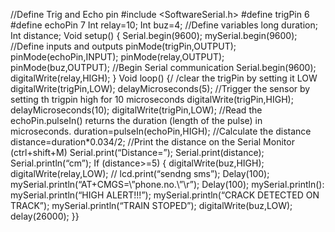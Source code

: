 //Define Trig and Echo pin
#include <SoftwareSerial.h>
#define trigPin 6
#define echoPin 7
Int relay=10;
Int buz=4;
//Define variables
long duration;
Int distance;
Void setup()
{
Serial.begin(9600);
mySerial.begin(9600);
//Define inputs and outputs
pinMode(trigPin,OUTPUT);
pinMode(echoPin,INPUT);
pinMode(relay,OUTPUT);
pinMode(buz,OUTPUT);
//Begin Serial communication
Serial.begin(9600);
digitalWrite(relay,HIGH);
}
Void loop()
{/
/clear the trigPin by setting it LOW
digitalWrite(trigPin,LOW);
delayMicroseconds(5);
//Trigger the sensor by setting th trigpin high for 10 microseconds
digitalWrite(trigPin,HIGH);
delayMicroseconds(10);
digitalWrite(trigPin,LOW);
//Read the echoPin.pulseIn() returns the duration (length of the pulse) in microseconds.
duration=pulseIn(echoPin,HIGH);
//Calculate the distance
distance=duration*0.034/2;
//Print the distance on the Serial Monitor (ctrl+shift+M)
Serial.print(“Distance=”);
Serial.print(distance);
Serial.println(“cm”);
If (distance>=5)
{
digitalWrite(buz,HIGH);
digitalWrite(relay,LOW);
// lcd.print(“sendng sms”);
Delay(100);
mySerial.println(“AT+CMGS=\”phone.no.\”\r”);
Delay(100);
mySerial.println():
mySerial.println(“HIGH ALERT!!!”);
mySerial.println(“CRACK DETECTED ON TRACK”);
mySerial.println(“TRAIN STOPED”);
digitalWrite(buz,LOW);
delay(26000);
}}
